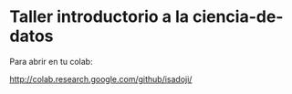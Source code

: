 # Taller introductorio a la ciencia-de-datos

Para abrir en tu colab:

http://colab.research.google.com/github/isadoji/
